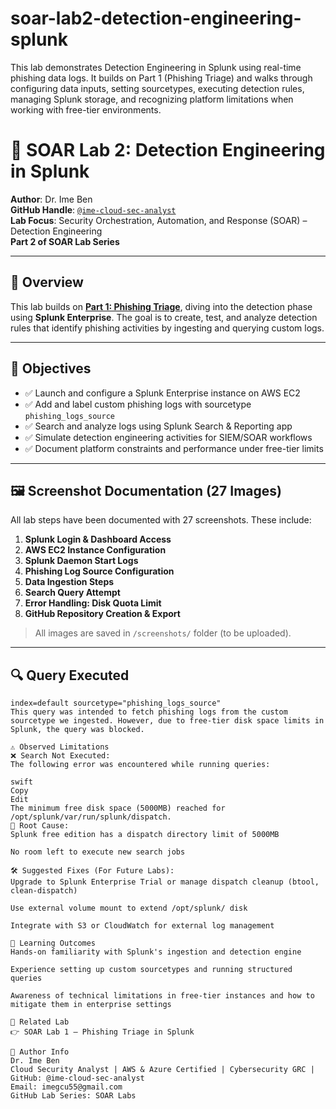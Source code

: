 # soar-lab2-detection-engineering-splunk
This lab demonstrates Detection Engineering in Splunk using real-time phishing data logs. It builds on Part 1 (Phishing Triage) and walks through configuring data inputs, setting sourcetypes, executing detection rules, managing Splunk storage, and recognizing platform limitations when working with free-tier environments. 
# 🧠 SOAR Lab 2: Detection Engineering in Splunk

**Author**: Dr. Ime Ben  
**GitHub Handle**: [`@ime-cloud-sec-analyst`](https://github.com/ime-cloud-sec-analyst)  
**Lab Focus**: Security Orchestration, Automation, and Response (SOAR) – Detection Engineering  
**Part 2 of SOAR Lab Series**

---

## 📘 Overview

This lab builds on [**Part 1: Phishing Triage**](https://github.com/ime-cloud-sec-analyst/soar-lab1-phishing-triage), diving into the detection phase using **Splunk Enterprise**. The goal is to create, test, and analyze detection rules that identify phishing activities by ingesting and querying custom logs.

---

## 🎯 Objectives

- ✅ Launch and configure a Splunk Enterprise instance on AWS EC2  
- ✅ Add and label custom phishing logs with sourcetype `phishing_logs_source`  
- ✅ Search and analyze logs using Splunk Search & Reporting app  
- ✅ Simulate detection engineering activities for SIEM/SOAR workflows  
- ✅ Document platform constraints and performance under free-tier limits  

---

## 🖼️ Screenshot Documentation (27 Images)

All lab steps have been documented with 27 screenshots. These include:

1. **Splunk Login & Dashboard Access**
2. **AWS EC2 Instance Configuration**
3. **Splunk Daemon Start Logs**
4. **Phishing Log Source Configuration**
5. **Data Ingestion Steps**
6. **Search Query Attempt**  
7. **Error Handling: Disk Quota Limit**
8. **GitHub Repository Creation & Export**

> All images are saved in `/screenshots/` folder (to be uploaded).

---

## 🔍 Query Executed

```spl
index=default sourcetype="phishing_logs_source"
This query was intended to fetch phishing logs from the custom sourcetype we ingested. However, due to free-tier disk space limits in Splunk, the query was blocked.

⚠️ Observed Limitations
❌ Search Not Executed:
The following error was encountered while running queries:

swift
Copy
Edit
The minimum free disk space (5000MB) reached for /opt/splunk/var/run/splunk/dispatch.
🧩 Root Cause:
Splunk free edition has a dispatch directory limit of 5000MB

No room left to execute new search jobs

🛠️ Suggested Fixes (For Future Labs):
Upgrade to Splunk Enterprise Trial or manage dispatch cleanup (btool, clean-dispatch)

Use external volume mount to extend /opt/splunk/ disk

Integrate with S3 or CloudWatch for external log management

🧠 Learning Outcomes
Hands-on familiarity with Splunk's ingestion and detection engine

Experience setting up custom sourcetypes and running structured queries

Awareness of technical limitations in free-tier instances and how to mitigate them in enterprise settings

📎 Related Lab
👉 SOAR Lab 1 – Phishing Triage in Splunk

👤 Author Info
Dr. Ime Ben
Cloud Security Analyst | AWS & Azure Certified | Cybersecurity GRC | GitHub: @ime-cloud-sec-analyst
Email: imegcu55@gmail.com
GitHub Lab Series: SOAR Labs

